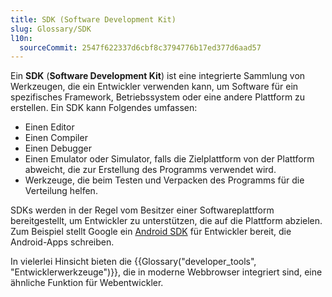 ```yaml
---
title: SDK (Software Development Kit)
slug: Glossary/SDK
l10n:
  sourceCommit: 2547f622337d6cbf8c3794776b17ed377d6aad57
---
```


Ein **SDK** (**Software Development Kit**) ist eine integrierte Sammlung von Werkzeugen, die ein Entwickler verwenden kann, um Software für ein spezifisches Framework, Betriebssystem oder eine andere Plattform zu erstellen. Ein SDK kann Folgendes umfassen:

- Einen Editor
- Einen Compiler
- Einen Debugger
- Einen Emulator oder Simulator, falls die Zielplattform von der Plattform abweicht, die zur Erstellung des Programms verwendet wird.
- Werkzeuge, die beim Testen und Verpacken des Programms für die Verteilung helfen.

SDKs werden in der Regel vom Besitzer einer Softwareplattform bereitgestellt, um Entwickler zu unterstützen, die auf die Plattform abzielen. Zum Beispiel stellt Google ein [Android SDK](https://developer.android.com/studio) für Entwickler bereit, die Android-Apps schreiben.

In vielerlei Hinsicht bieten die {{Glossary("developer_tools", "Entwicklerwerkzeuge")}}, die in moderne Webbrowser integriert sind, eine ähnliche Funktion für Webentwickler.
